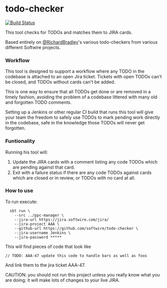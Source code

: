# todo-checker

[![Build Status](https://travis-ci.org/Softwire/todo-checker.svg?branch=master)](https://travis-ci.org/Softwire/todo-checker)

This tool checks for TODOs and matches them to JIRA cards.

Based entirely on [@RichardBradley](https://github.com/richardbradley)'s various todo-checkers from various different Softwire projects.

### Workflow

This tool is designed to support a workflow where any TODO in the codebase is attached
to an open Jira ticket. Tickets with open TODOs can't be closed, and TODOs without
cards can't be added.

This is one way to ensure that all TODOs get done or are removed in a timely fashion,
avoiding the problem of a codebase littered with many old and forgotten TODO comments.

Setting up a Jenkins or other regular CI build that runs this tool will give your team the
freedom to safely use TODOs to mark pending work directly in the codebase,
safe in the knowledge those TODOs will never get forgotten.

### Funtionality

Running his tool will:

1. Update the JIRA cards with a comment listing any code TODOs
which are pending against that card.
2. Exit with a failure status if there are any code TODOs against
cards which are closed or in review, or TODOs with no card at all.

### How to use

To run execute:

```
  sbt run \
    --src ../ppc-manager \
    --jira-url https://jira.softwire.com/jira/
    --jira-project AAA \
    --github-url https://github.com/softwire/todo-checker \
    --jira-username Jenkins \
    --jira-password *****
```

This will find pieces of code that look like

```
// TODO: AAA-47 update this code to handle bars as well as foos
```

And link them to the jira ticket AAA-47.

CAUTION: you should not run this project unless you really know what you
are doing; it will make lots of changes to your live JIRA.
